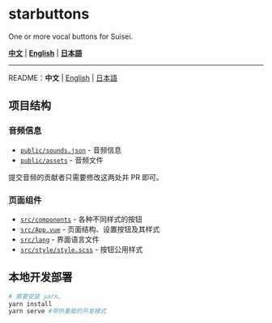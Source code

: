 # starbuttons

One or more vocal buttons for Suisei.

**[中文](https://suisei.moe/#zh)** | **[English](https://suisei.moe/#en)** | **[日本語](https://suisei.moe/#ja)**

---

README：**中文** | [English](https://github.com/suisei-cn/starbuttons/blob/master/README.en.md) | [日本語](https://github.com/suisei-cn/starbuttons/blob/master/README.ja.md)

## 项目结构

### 音频信息

* [`public/sounds.json`](https://github.com/suisei-cn/starbuttons/blob/master/public/sounds.json) - 音频信息
* [`public/assets`](https://github.com/suisei-cn/starbuttons/tree/master/public/assets) - 音频文件

提交音频的贡献者只需要修改这两处并 PR 即可。

### 页面组件
* [`src/components`](https://github.com/suisei-cn/starbuttons/tree/master/src/components) - 各种不同样式的按钮
* [`src/App.vue`](https://github.com/suisei-cn/starbuttons/blob/master/src/App.vue) - 页面结构、设置按钮及其样式
* [`src/lang`](https://github.com/suisei-cn/starbuttons/tree/master/src/lang) - 界面语言文件
* [`src/style/style.scss`](https://github.com/suisei-cn/starbuttons/blob/master/src/style/style.scss) - 按钮公用样式

## 本地开发部署
``` sh
# 需要安装 yarn。
yarn install
yarn serve #带热重载的开发模式
```
